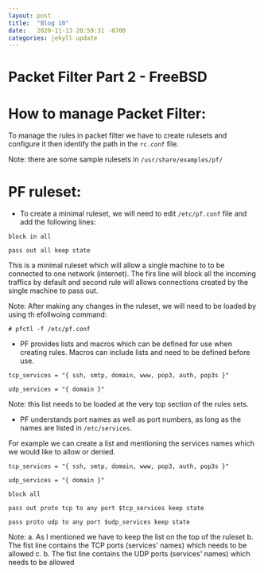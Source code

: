 ```yaml
---
layout: post
title:  "Blog 10"
date:   2020-11-13 20:59:31 -0700
categories: jekyll update
---
```


# Packet Filter Part 2 - FreeBSD

# How to manage Packet Filter:

To manage the rules in packet filter we have to create rulesets and configure it then identify the path in the `rc.conf` file. 

Note: there are some sample rulesets in `/usr/share/examples/pf/`


# PF ruleset:

- To create a minimal ruleset, we will need to edit `/etc/pf.conf` file and add the following lines:

`block in all` 

`pass out all keep state`

This is a minimal ruleset which will allow a single machine to to be connected to one network (internet).
The firs line will block all the incoming traffics by default and second rule will allows connections created by the single machine to pass out. 

Note: After making any changes in the ruleset, we will need to be loaded by using th efollwoing command:

`# pfctl -f /etc/pf.conf`


- PF provides lists and macros which can be defined for use when creating rules. Macros can include lists and need to be defined before use.

`tcp_services = "{ ssh, smtp, domain, www, pop3, auth, pop3s }"`

`udp_services = "{ domain }"`

Note: this list needs to be loaded at the very top section of the rules sets. 


- PF understands port names as well as port numbers, as long as the names are listed in `/etc/services`. 

For example we can create a list and mentioning the services names which we would like to allow or denied.

`tcp_services = "{ ssh, smtp, domain, www, pop3, auth, pop3s }"`

`udp_services = "{ domain }"`

`block all`

`pass out proto tcp to any port $tcp_services keep state`

`pass proto udp to any port $udp_services keep state`

Note: 
a. As I mentioned we have to keep the list on the top of the ruleset
b. The fist line contains the TCP ports (services' names) which  needs to be allowed
c. b. The fist line contains the UDP ports (services' names) which  needs to be allowed